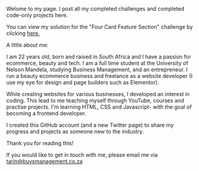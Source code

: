 <html>
<body>
    <p>
Welome to my page. I post all my completed challenges and completed code-only projects here.

You can view my solution for the "Four Card Feature Section" challenge by clicking <a href="https://tarinbuys.github.io/Four-card-feature-section/">here.</a>

A little about me:

I am 22 years old, born and raised in South Africa and I have a passion for ecommerce, beauty and tech. I am a full time student at the University of Nelson Mandela, studying Business Management, and an entrepreneur. I run a beauty ecommerce business and freelance as a website developer (I use my eye for design and page builders such as Elementor).

While creating websites for various businesses, I developed an interest in coding. This lead to me teaching myself through YouTube, courses and practise projects. I'm learning HTML, CSS and Javascript- with the goal of becoming a frontend developer.

I created this GitHub account (and a new Twitter page) to share my progress and projects as someone new to the industry.

Thank you for reading this!

If you would like to get in touch with me, please email me via tarin@buysmanagement.co.za
    </p>
</body>
</html>
